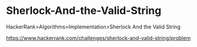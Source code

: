 # Sherlock-And-the-Valid-String
HackerRank>Algorithms>Implementation>Sherlock And the Valid String

https://www.hackerrank.com/challenges/sherlock-and-valid-string/problem
